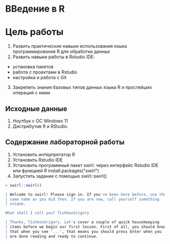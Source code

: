 # ВВедение в R

# Цель работы
1. Развить практические навыки использования языка программирования R для обработки данных
2. Развить навыки работы в Rstudio IDE:
* установка пакетов
* работа с проектами в Rstudio
* настройка и работа с Git
3. Закрепить знания базовых типов данных языка R и простейших операций с ними

## Исходные данные
1. Ноутбук с OC Windows 11
2. Дистрибутив R и RStudio.

## Содержание лабораторной работы
1. Установить интерпретатор R
2. Установить Rstudio IDE
3. Установить программный пакет swirl: через интерфейс Rstudio IDE или функцией R install.packages("swirl")
4. Запустить задание с помощью swirl::swirl()

```R
> swirl::swirl()

| Welcome to swirl! Please sign in. If you've been here before, use the
| same name as you did then. If you are new, call yourself something
| unique.

What shall I call you? TishkovGrigory

| Thanks, TishkovGrigory. Let's cover a couple of quick housekeeping
| items before we begin our first lesson. First of all, you should know
| that when you see '...', that means you should press Enter when you
| are done reading and ready to continue.
```

